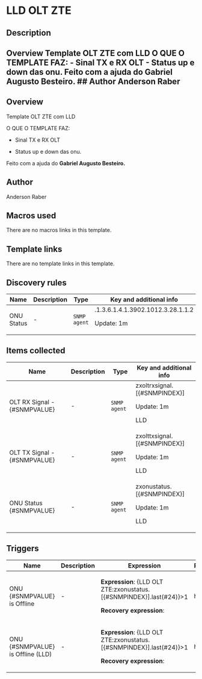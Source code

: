 # LLD OLT ZTE

## Description

## Overview Template OLT ZTE com LLD O QUE O TEMPLATE FAZ: - Sinal TX e RX OLT - Status up e down das onu. Feito com a ajuda do **Gabriel Augusto Besteiro.** ## Author Anderson Raber 

## Overview

Template OLT ZTE com LLD


 


O QUE O TEMPLATE FAZ:


 


- Sinal TX e RX OLT


- Status up e down das onu.


 


Feito com a ajuda do **Gabriel Augusto Besteiro.**



## Author

Anderson Raber

## Macros used

There are no macros links in this template.

## Template links

There are no template links in this template.

## Discovery rules

|Name|Description|Type|Key and additional info|
|----|-----------|----|----|
|ONU Status|<p>-</p>|`SNMP agent`|.1.3.6.1.4.1.3902.1012.3.28.1.1.2<p>Update: 1m</p>|
## Items collected

|Name|Description|Type|Key and additional info|
|----|-----------|----|----|
|OLT RX Signal - {#SNMPVALUE}|<p>-</p>|`SNMP agent`|zxoltrxsignal.[{#SNMPINDEX}]<p>Update: 1m</p><p>LLD</p>|
|OLT TX Signal - {#SNMPVALUE}|<p>-</p>|`SNMP agent`|zxolttxsignal.[{#SNMPINDEX}]<p>Update: 1m</p><p>LLD</p>|
|ONU Status {#SNMPVALUE}|<p>-</p>|`SNMP agent`|zxonustatus.[{#SNMPINDEX}]<p>Update: 1m</p><p>LLD</p>|
## Triggers

|Name|Description|Expression|Priority|
|----|-----------|----------|--------|
|ONU {#SNMPVALUE} is Offline|<p>-</p>|<p>**Expression**: {LLD OLT ZTE:zxonustatus.[{#SNMPINDEX}].last(#24)}>1</p><p>**Recovery expression**: </p>|high|
|ONU {#SNMPVALUE} is Offline (LLD)|<p>-</p>|<p>**Expression**: {LLD OLT ZTE:zxonustatus.[{#SNMPINDEX}].last(#24)}>1</p><p>**Recovery expression**: </p>|high|
